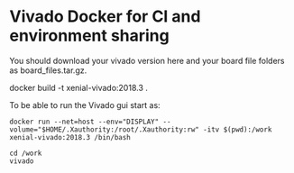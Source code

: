 # Vivado Docker for CI and environment sharing

You should download your vivado version here and your board file folders as board_files.tar.gz.

docker build -t xenial-vivado:2018.3 .

To be able to run the Vivado gui start as:

    docker run --net=host --env="DISPLAY" --volume="$HOME/.Xauthority:/root/.Xauthority:rw" -itv $(pwd):/work xenial-vivado:2018.3 /bin/bash

    cd /work
    vivado
